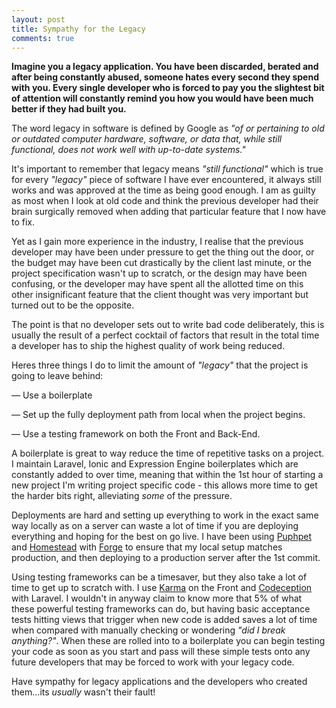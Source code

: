 ```yaml
---
layout: post
title: Sympathy for the Legacy
comments: true
---
```

<p><strong>
	Imagine you a legacy application. You have been discarded, berated and after being constantly abused, someone hates every second they spend with you. Every single developer who is forced to pay you the slightest bit of attention will constantly remind you how you would have been much better if they had built you. 
</strong>
</p>
<p>
The word legacy in software is defined by Google as <i>"of or pertaining to old or outdated computer hardware, software, or data that, while still functional, does not work well with up-to-date systems."</i></p>

<p>It's important to remember that legacy means <i>"still functional"</i> which is true for every <i>"legacy"</i> piece of software I have ever encountered, it always still works and was approved at the time as being good enough. I am as guilty as most when I look at old code and think the previous developer had their brain surgically removed when adding that particular feature that I now have to fix.</p>

<p>
Yet as I gain more experience in the industry, I realise that the previous developer may have been under pressure to get the thing out the door, or the budget may have been cut drastically by the client last minute, or the project specification wasn't up to scratch, or the design may have been confusing, or the developer may have spent all the allotted time on this other insignificant feature that the client thought was very important but turned out to be the opposite.</p>

<p>
The point is that no developer sets out to write bad code deliberately, this is usually the result of a perfect cocktail of factors that result in the total time a developer has to ship the highest quality of work being reduced.  
</p>
<p>
Heres three things I do to limit the amount of <i>"legacy"</i> that the project is going to leave behind:</p>
<p>&mdash; Use a boilerplate</p>

<p>&mdash; Set up the fully deployment path from local when the project begins.</p>

<p>&mdash; Use a testing framework on both the Front and Back-End.</p>
<p>
A boilerplate is great to way reduce the time of repetitive tasks on a project. I maintain Laravel, Ionic and Expression Engine boilerplates which are constantly added to over time, meaning that within the 1st hour of starting a new project I'm writing project specific code - this allows more time to get the harder bits right, alleviating <i>some</i> of the pressure. </p>
<p>
Deployments are hard and setting up everything to work in the exact same way locally as on a server can waste a lot of time if you are deploying everything and hoping for the best on go live. I have been using <a href="https://puphpet.com/ ">Puphpet</a> and <a href="http://laravel.com/docs/4.2/homestead">Homestead</a> with <a href="https://forge.laravel.com/ ">Forge</a> to ensure that my local setup matches production, and then deploying to a production server after the 1st commit.</p>
<p>
Using testing frameworks can be a timesaver, but they also take a lot of time to get up to scratch with. I use <a href="http://karma-runner.github.io/">Karma</a> on the Front and <a href="http://codeception.com/">Codeception</a> with Laravel. I wouldn't in anyway claim to know more that 5% of what these powerful testing frameworks can do, but having basic acceptance tests hitting views that trigger when new code is added saves a lot of time when compared with manually checking or wondering <i>"did I break anything?"</i>. When these are rolled into to a boilerplate you can begin testing your code as soon as you start and pass will these simple tests onto any future developers that may be forced to work with your legacy code.</p>
<p>
Have sympathy for legacy applications and the developers who created them...its <i>usually</i> wasn't their fault!
</p>
